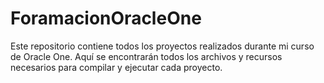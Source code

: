# ForamacionOracleOne
Este repositorio contiene todos los proyectos realizados durante mi curso de Oracle One. Aquí se encontrarán todos los archivos y recursos necesarios para compilar y ejecutar cada proyecto.
